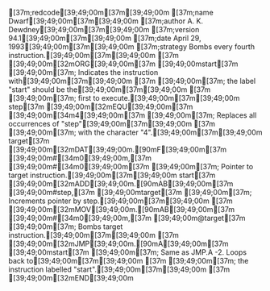 [37m;redcode[39;49;00m[37m[39;49;00m
[37m;name          Dwarf[39;49;00m[37m[39;49;00m
[37m;author        A. K. Dewdney[39;49;00m[37m[39;49;00m
[37m;version       94.1[39;49;00m[37m[39;49;00m
[37m;date          April 29, 1993[39;49;00m[37m[39;49;00m
[37m;strategy      Bombs every fourth instruction.[39;49;00m[37m[39;49;00m
[37m        [39;49;00m[32mORG[39;49;00m[37m     [39;49;00mstart[37m              [39;49;00m[37m; Indicates the instruction with[39;49;00m[37m[39;49;00m
[37m                                   [39;49;00m[37m; the label "start" should be the[39;49;00m[37m[39;49;00m
[37m                                   [39;49;00m[37m; first to execute.[39;49;00m[37m[39;49;00m
step[37m    [39;49;00m[32mEQU[39;49;00m[37m      [39;49;00m[34m4[39;49;00m[37m                 [39;49;00m[37m; Replaces all occurrences of "step"[39;49;00m[37m[39;49;00m
[37m                                   [39;49;00m[37m; with the character "4".[39;49;00m[37m[39;49;00m
target[37m  [39;49;00m[32mDAT[39;49;00m.[90mF[39;49;00m[37m   [39;49;00m#[34m0[39;49;00m,[37m     [39;49;00m#[34m0[39;49;00m[37m         [39;49;00m[37m; Pointer to target instruction.[39;49;00m[37m[39;49;00m
start[37m   [39;49;00m[32mADD[39;49;00m.[90mAB[39;49;00m[37m  [39;49;00m#step,[37m   [39;49;00mtarget[37m    [39;49;00m[37m; Increments pointer by step.[39;49;00m[37m[39;49;00m
[37m        [39;49;00m[32mMOV[39;49;00m.[90mAB[39;49;00m[37m  [39;49;00m#[34m0[39;49;00m,[37m     [39;49;00m@target[37m    [39;49;00m[37m; Bombs target instruction.[39;49;00m[37m[39;49;00m
[37m        [39;49;00m[32mJMP[39;49;00m.[90mA[39;49;00m[37m    [39;49;00mstart[37m             [39;49;00m[37m; Same as JMP.A -2.  Loops back to[39;49;00m[37m[39;49;00m
[37m                                   [39;49;00m[37m; the instruction labelled "start".[39;49;00m[37m[39;49;00m
[37m        [39;49;00m[32mEND[39;49;00m
